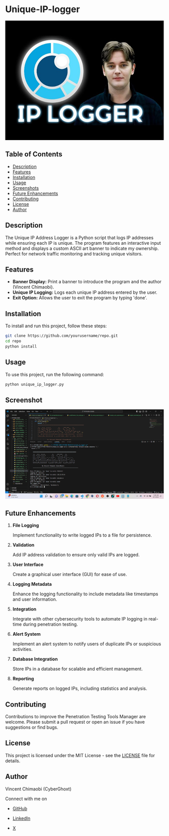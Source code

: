 # Unique-IP-logger
<a>
  <img src="https://github.com/VincentRitchie/Unique-IP-logger/blob/main/unique_ip_logger%20img.jpg" alt="Logo" width="720" />
</a>

## Table of Contents
- [Description](#description)
- [Features](#features)
- [Installation](#installation)
- [Usage](#usage)
- [Screenshots](#screenshots)
- [Future Enhancements](#future-enhancements)
- [Contributing](#contributing)
- [License](#license)
- [Author](#author)

## Description
The Unique IP Address Logger is a Python script that logs IP addresses while ensuring each IP is unique. The program features an interactive input method and displays a custom ASCII art banner to indicate my ownership. Perfect for network traffic monitoring and tracking unique visitors.

## Features
- **Banner Display:** Print a banner to introduce the program and the author (Vincent Chimaobi).
- **Unique IP Logging:** Logs each unique IP address entered by the user.
- **Exit Option:** Allows the user to exit the program by typing 'done'.

## Installation
To install and run this project, follow these steps:

```sh
git clone https://github.com/yourusername/repo.git
cd repo
python install
```

## Usage
To use this project, run the following command:

```sh
python unique_ip_logger.py
```
## Screenshot

<a>
  <img src="https://github.com/VincentRitchie/Unique-IP-logger/blob/main/Unique%20IP%20Logger%20Screenshot.png" alt="Logo" width="720" />
</a>


## Future Enhancements

1. **File Logging**

    Implement functionality to write logged IPs to a file for persistence.

2. **Validation**

   Add IP address validation to ensure only valid IPs are logged.

3. **User Interface**

   Create a graphical user interface (GUI) for ease of use.
   
4. **Logging Metadata**

    Enhance the logging functionality to include metadata like timestamps and user information.

5. **Integration**

   Integrate with other cybersecurity tools to automate IP logging in real-time during penetration testing.

6. **Alert System**

   Implement an alert system to notify users of duplicate IPs or suspicious activities.
7. **Database Integration**

   Store IPs in a database for scalable and efficient management.
   
8. **Reporting**

    Generate reports on logged IPs, including statistics and analysis.

## Contributing 

Contributions to improve the Penetration Testing Tools Manager are welcome. Please submit a pull request or open an issue if you have suggestions or find bugs.

##  License

This project is licensed under the MIT License - see the [LICENSE](https://github.com/VincentRitchie/Basic-Vulnerability-Scanner/blob/main/LICENSE) file for details.


## Author

Vincent Chimaobi (CyberGhoxt)

Connect with me on 
- [GitHub](https://www.github.com/VincentRitchie/VincentRitchie)

- [LinkedIn](https://ng.linkedin.com/in/vincent-chimaobi)

- [X](https://x.com/vin_chimaobi042)
